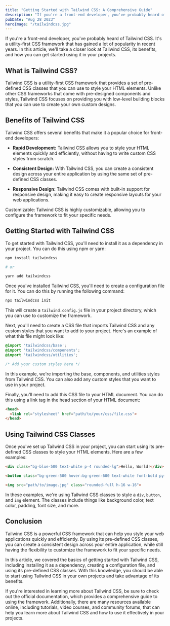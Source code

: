 ```yaml
---
title: "Getting Started with Tailwind CSS: A Comprehensive Guide"
description: "If you're a front-end developer, you've probably heard of Tailwind CSS. It's a utility-first CSS framework that has gained a lot of popularity in recent years. In this article, we'll take a closer look at Tailwind CSS, its benefits, and how you can get started using it in your projects."
pubDate: "Aug 28 2023"
heroImage: "/tailwindcss.jpg"
---
```


If you're a front-end developer, you've probably heard of Tailwind CSS. It's a utility-first CSS framework that has gained a lot of popularity in recent years. In this article, we'll take a closer look at Tailwind CSS, its benefits, and how you can get started using it in your projects.

## What is Tailwind CSS?

Tailwind CSS is a utility-first CSS framework that provides a set of pre-defined CSS classes that you can use to style your HTML elements. Unlike other CSS frameworks that come with pre-designed components and styles, Tailwind CSS focuses on providing you with low-level building blocks that you can use to create your own custom designs.

## Benefits of Tailwind CSS

Tailwind CSS offers several benefits that make it a popular choice for front-end developers:

- **Rapid Development:** Tailwind CSS allows you to style your HTML elements quickly and efficiently, without having to write custom CSS styles from scratch.

- **Consistent Design:** With Tailwind CSS, you can create a consistent design across your entire application by using the same set of pre-defined CSS classes.

- **Responsive Design:** Tailwind CSS comes with built-in support for responsive design, making it easy to create responsive layouts for your web applications.

Customizable: Tailwind CSS is highly customizable, allowing you to configure the framework to fit your specific needs.

## Getting Started with Tailwind CSS

To get started with Tailwind CSS, you'll need to install it as a dependency in your project. You can do this using npm or yarn:

```bash
npm install tailwindcss

# or

yarn add tailwindcss
```

Once you've installed Tailwind CSS, you'll need to create a configuration file for it. You can do this by running the following command:

```bash
npx tailwindcss init
```

This will create a `tailwind.config.js` file in your project directory, which you can use to customize the framework.

Next, you'll need to create a CSS file that imports Tailwind CSS and any custom styles that you want to add to your project. Here's an example of what this file might look like:

```CSS
@import 'tailwindcss/base';
@import 'tailwindcss/components';
@import 'tailwindcss/utilities';

/* Add your custom styles here */
```

In this example, we're importing the base, components, and utilities styles from Tailwind CSS. You can also add any custom styles that you want to use in your project.

Finally, you'll need to add this CSS file to your HTML document. You can do this using a link tag in the head section of your HTML document:

```HTML
<head>
  <link rel="stylesheet" href="path/to/your/css/file.css">
</head>
```

## Using Tailwind CSS Classes

Once you've set up Tailwind CSS in your project, you can start using its pre-defined CSS classes to style your HTML elements. Here are a few examples:

```HTML
<div class="bg-blue-500 text-white p-4 rounded-lg">Hello, World!</div>

<button class="bg-green-500 hover:bg-green-600 text-white font-bold py-2 px-4 rounded">Click Me!</button>

<img src="path/to/image.jpg" class="rounded-full h-16 w-16">
```

In these examples, we're using Tailwind CSS classes to style a `div`, `button`, and `img` element. The classes include things like background color, text color, padding, font size, and more.

## Conclusion

Tailwind CSS is a powerful CSS framework that can help you style your web applications quickly and efficiently. By using its pre-defined CSS classes, you can create a consistent design across your entire application, while still having the flexibility to customize the framework to fit your specific needs.

In this article, we covered the basics of getting started with Tailwind CSS, including installing it as a dependency, creating a configuration file, and using its pre-defined CSS classes. With this knowledge, you should be able to start using Tailwind CSS in your own projects and take advantage of its benefits.

If you're interested in learning more about Tailwind CSS, be sure to check out the official documentation, which provides a comprehensive guide to using the framework. Additionally, there are many resources available online, including tutorials, video courses, and community forums, that can help you learn more about Tailwind CSS and how to use it effectively in your projects.
